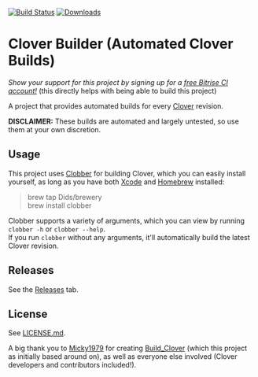 [![Build Status](https://app.bitrise.io/app/d99a8cc679de9944/status.svg?token=4iYU6RsLSXBRMno3j3GnJg&branch=master)](https://app.bitrise.io/app/d99a8cc679de9944)
[![Downloads](https://img.shields.io/github/downloads/Dids/clover-builder/total.svg)](https://github.com/Dids/clover-builder/releases)

# Clover Builder (Automated Clover Builds)

*Show your support for this project by signing up for a [free Bitrise CI account!](https://app.bitrise.io?referrer=02c20c56fa07adcb)* (this directly helps with being able to build this project)

A project that provides automated builds for every [Clover](https://clover-wiki.zetam.org) revision.

**DISCLAIMER:** These builds are automated and largely untested, so use them at your own discretion.

## Usage

This project uses [Clobber](https://github.com/Dids/clobber) for building Clover, which you can easily install yourself, as long as you have both [Xcode](https://developer.apple.com/xcode/) and [Homebrew](https://brew.sh/) installed:

> brew tap Dids/brewery  
> brew install clobber  

Clobber supports a variety of arguments, which you can view by running `clobber -h` or `clobber --help`.  
If you run `clobber` without any arguments, it'll automatically build the latest Clover revision.

## Releases

See the [Releases](https://github.com/Dids/clover-builder/releases) tab.

## License

See [LICENSE.md](LICENSE.md).

A big thank you to [Micky1979](https://github.com/Micky1979) for creating [Build_Clover](https://github.com/Micky1979/Build_Clover) (which this project as initially based around on), as well as everyone else involved (Clover developers and contributors included!).
